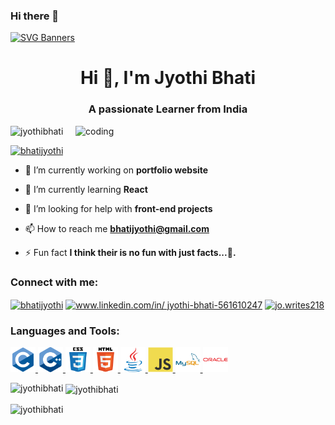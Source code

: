 ### Hi there 👋

[![SVG Banners](https://svg-banners.vercel.app/api?type=rainbow&text1=WORKING%20FOR%20A%20CHANGE%20🌈&width=1000&height=400)](https://github.com/Akshay090/svg-banners)

<h1 align="center">Hi 👋, I'm Jyothi Bhati</h1>
<h3 align="center">A passionate Learner from India</h3>
<img align="right" alt="coding" width="400" src="https://res.cloudinary.com/cloudinary-marketing/images/c_fill,w_700/f_auto,q_auto/v1649720751/Web_Assets/blog/Mario_1/Mario_1-gif?_i=AA">

<p align="left"> <img src="https://komarev.com/ghpvc/?username=jyothibhati&label=Profile%20views&color=0e75b6&style=flat" alt="jyothibhati" /> </p>

<p align="left"> <a href="https://twitter.com/bhatijyothi" target="blank"><img src="https://img.shields.io/twitter/follow/bhatijyothi?logo=twitter&style=for-the-badge" alt="bhatijyothi" /></a> </p>

- 🔭 I’m currently working on **portfolio website**

- 🌱 I’m currently learning **React**

- 🤝 I’m looking for help with **front-end projects**

- 📫 How to reach me **bhatijyothi@gmail.com**

- ⚡ Fun fact **I think their is no fun with just facts...👻.**

<h3 align="left">Connect with me:</h3>
<p align="left">
<a href="https://twitter.com/bhatijyothi" target="blank"><img align="center" src="https://raw.githubusercontent.com/rahuldkjain/github-profile-readme-generator/master/src/images/icons/Social/twitter.svg" alt="bhatijyothi" height="30" width="40" /></a>
<a href="https://linkedin.com/in/www.linkedin.com/in/ jyothi-bhati-561610247" target="blank"><img align="center" src="https://raw.githubusercontent.com/rahuldkjain/github-profile-readme-generator/master/src/images/icons/Social/linked-in-alt.svg" alt="www.linkedin.com/in/ jyothi-bhati-561610247" height="30" width="40" /></a>
<a href="https://instagram.com/jo.writes218" target="blank"><img align="center" src="https://raw.githubusercontent.com/rahuldkjain/github-profile-readme-generator/master/src/images/icons/Social/instagram.svg" alt="jo.writes218" height="30" width="40" /></a>
</p>

<h3 align="left">Languages and Tools:</h3>
<p align="left"> <a href="https://www.cprogramming.com/" target="_blank" rel="noreferrer"> <img src="https://raw.githubusercontent.com/devicons/devicon/master/icons/c/c-original.svg" alt="c" width="40" height="40"/> </a> <a href="https://www.w3schools.com/cpp/" target="_blank" rel="noreferrer"> <img src="https://raw.githubusercontent.com/devicons/devicon/master/icons/cplusplus/cplusplus-original.svg" alt="cplusplus" width="40" height="40"/> </a> <a href="https://www.w3schools.com/css/" target="_blank" rel="noreferrer"> <img src="https://raw.githubusercontent.com/devicons/devicon/master/icons/css3/css3-original-wordmark.svg" alt="css3" width="40" height="40"/> </a> <a href="https://www.w3.org/html/" target="_blank" rel="noreferrer"> <img src="https://raw.githubusercontent.com/devicons/devicon/master/icons/html5/html5-original-wordmark.svg" alt="html5" width="40" height="40"/> </a> <a href="https://www.java.com" target="_blank" rel="noreferrer"> <img src="https://raw.githubusercontent.com/devicons/devicon/master/icons/java/java-original.svg" alt="java" width="40" height="40"/> </a> <a href="https://developer.mozilla.org/en-US/docs/Web/JavaScript" target="_blank" rel="noreferrer"> <img src="https://raw.githubusercontent.com/devicons/devicon/master/icons/javascript/javascript-original.svg" alt="javascript" width="40" height="40"/> </a> <a href="https://www.mysql.com/" target="_blank" rel="noreferrer"> <img src="https://raw.githubusercontent.com/devicons/devicon/master/icons/mysql/mysql-original-wordmark.svg" alt="mysql" width="40" height="40"/> </a> <a href="https://www.oracle.com/" target="_blank" rel="noreferrer"> <img src="https://raw.githubusercontent.com/devicons/devicon/master/icons/oracle/oracle-original.svg" alt="oracle" width="40" height="40"/> </a> </p>

<p><img align="left" src="https://github-readme-stats.vercel.app/api/top-langs?username=jyothibhati&show_icons=true&locale=en&layout=compact" alt="jyothibhati" /></p>

<p>&nbsp;<img align="center" src="https://github-readme-stats.vercel.app/api?username=jyothibhati&show_icons=true&locale=en" alt="jyothibhati" /></p>

<p><img align="center" src="https://github-readme-streak-stats.herokuapp.com/?user=jyothibhati&" alt="jyothibhati" /></p>
